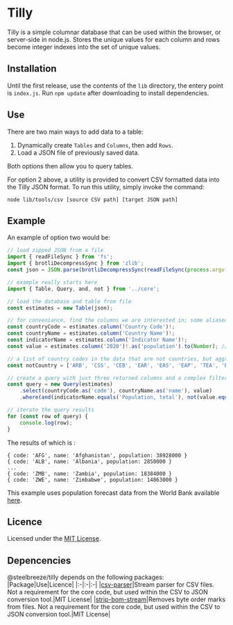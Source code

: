 # Tilly
Tilly is a simple columnar database that can be used within the browser, or server-side in node.js. Stores the unique values for each column and rows become integer indexes into the set of unique values.

## Installation
Until the first release, use the contents of the ```lib``` directory, the entery point is ```index.js```.
Run `npm update` after downloading to install dependencies.

## Use
There are two main ways to add data to a table:
1. Dynamically create ```Tables``` and ```Columns```, then add ```Rows```.
2. Load a JSON file of previously saved data.

Both options then allow you to query tables.

For option 2 above, a utility is provided to convert CSV formatted data into the Tilly JSON format. To run this utility, simply invoke the command:
```
node lib/tools/csv [source CSV path] [target JSON path]
```

## Example
An example of option two would be:
```TypeScript
// load zipped JSON from a file
import { readFileSync } from 'fs';
import { brotliDecompressSync } from 'zlib';
const json = JSON.parse(brotliDecompressSync(readFileSync(process.argv[2])).toString('utf-8')); // improve read/unzip time with streams? 

// example really starts here
import { Table, Query, and, not } from '../core';

// load the database and table from file
const estimates = new Table(json);

// for conveniance, find the columns we are interested in; some aliased
const countryCode = estimates.column('Country Code')!;
const countryName = estimates.column('Country Name')!;
const indicatorName = estimates.column('Indicator Name')!;
const value = estimates.column('2020')!.as('population').to(Number); // NOTE: "as" and "to" can be used here or in query; they are not fluent and create new virtual columns

// a list of country codes in the data that are not countries, but aggregates
const notCountry = ['ARB', 'CSS', 'CEB', 'EAR', 'EAS', 'EAP', 'TEA', 'ECS', 'ECA', 'TEC', 'EUU', 'FCS', 'HPC', 'HIC', 'INX', 'LTE', 'EMU', 'LCN', 'LAC', 'TLA', 'LDC', 'LIC', 'LMY', 'LMC', 'MEA', 'MNA', 'TMN', 'MIC', 'NAC', 'OED', 'OSS', 'PSS', 'PST', 'PRE', 'SST', 'SAS', 'TSA', 'SSF', 'SSA', 'TSS', 'UMC', 'WLD'];

// create a query with just three returned columns and a complex filter criteria
const query = new Query(estimates)
	.select(countryCode.as('code'), countryName.as('name'), value)
	.where(and(indicatorName.equals('Population, total'), not(value.equals(null)), not(countryCode.list(...notCountry))));

// iterate the query results
for (const row of query) {
	console.log(row);
}
```
The results of which is :
```
{ code: 'AFG', name: 'Afghanistan', population: 38928000 }
{ code: 'ALB', name: 'Albania', population: 2850000 }
...
{ code: 'ZMB', name: 'Zambia', population: 18384000 }
{ code: 'ZWE', name: 'Zimbabwe', population: 14863000 }
```
This example uses population forecast data from the World Bank available [here](https://datacatalog.worldbank.org/dataset/health-nutrition-and-population-statistics).

## Licence
Licensed under the [MIT License](LICENSE).

## Depencencies
@steelbreeze/tilly depends on the following packages:
|Package|Use|Licence|
|:-|:-|:-|
|[csv-parser](https://github.com/mafintosh/csv-parser)|Stream parser for CSV files. Not a requirement for the core code, but used within the CSV to JSON conversion tool.|MIT License|
|[strip-bom-stream](https://github.com/sindresorhus/strip-bom-stream)|Removes byte order marks from files. Not a requirement for the core code, but used within the CSV to JSON conversion tool.|MIT License|
